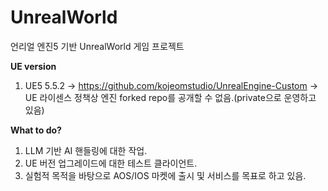 # UnrealWorld
 언리얼 엔진5 기반 UnrealWorld 게임 프로젝트

**UE version**
1. UE5 5.5.2
 -> https://github.com/kojeomstudio/UnrealEngine-Custom 
 -> UE 라이센스 정책상 엔진 forked repo를 공개할 수 없음.(private으로 운영하고 있음)

**What to do?**
1. LLM 기반 AI 핸들링에 대한 작업.
2. UE 버전 업그레이드에 대한 테스트 클라이언트.
3. 실험적 목적을 바탕으로 AOS/IOS 마켓에 출시 및 서비스를 목표로 하고 있음.
